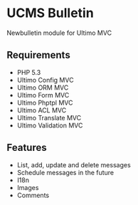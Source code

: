 # UCMS Bulletin
Newbulletin module for Ultimo MVC

## Requirements
* PHP 5.3
* Ultimo Config MVC
* Ultimo ORM MVC
* Ultimo Form MVC
* Ultimo Phptpl MVC
* Ultimo ACL MVC
* Ultimo Translate MVC
* Ultimo Validation MVC

## Features
* List, add, update and delete messages
* Schedule messages in the future
* I18n
* Images
* Comments